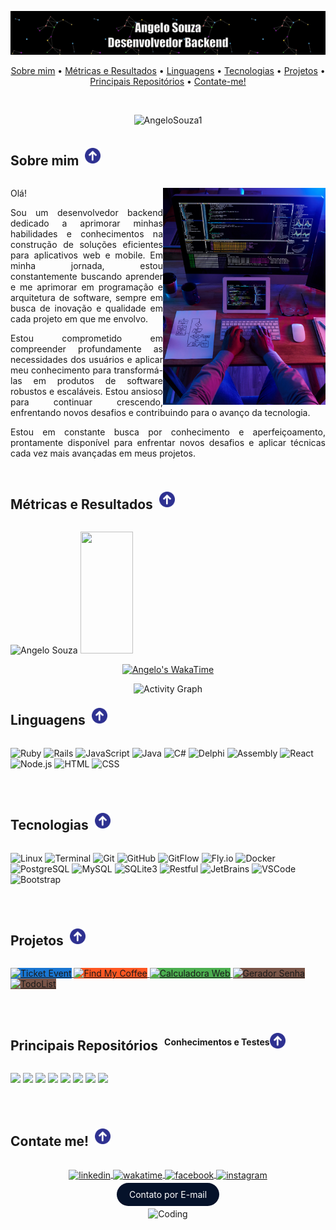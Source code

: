 <a name="top"></a>
<p align="center">
  <img src="https://github.com/AngeloSouza1/tmp/raw/main/capa.gif" alt="Descrição da imagem">
</p>

<div>
  <p align="center">
    <a href="#sobre-Mim">Sobre mim</a> •
    <a href="#metricas-e-resultados">Métricas e Resultados</a> • 
    <a href="#linguagens">Linguagens</a> • 
    <a href="#tecnologias">Tecnologias</a> • 
    <a href="#projetos">Projetos</a> • 
    <a href="#principais-repositorios">Principais Repositórios</a> • 
    <a href="#contato">Contate-me!</a>
  </p>
</div>

<br>

<p align="center">
  <img src="https://komarev.com/ghpvc/?username=AngeloSouza1&label=Profile%20views&color=0e75b6&style=flat" alt="AngeloSouza1" width="145" />
</p>

<div style="display: flex; align-items: center;">
  <h2 id="sobre-mim" style="margin-right: 10px;">Sobre mim</h2>
  <a href="#top">
    <img src="https://github.com/AngeloSouza1/tmp/blob/main/seta-para-cima.png" alt="Seta para cima" width="25">
  </a>
</div>

<div style="text-align: justify;">
  <img align="right" alt="Coding" width="260" src="https://github.com/AngeloSouza1/tmp/blob/main/vista.jpg" >
  <p>Olá!</p>

  <p>Sou um desenvolvedor backend dedicado a aprimorar minhas habilidades e conhecimentos na construção de soluções eficientes para aplicativos web e mobile. Em minha jornada, estou constantemente buscando aprender e me aprimorar em programação e arquitetura de software, sempre em busca de inovação e qualidade em cada projeto em que me envolvo.</p>

  <p>Estou comprometido em compreender profundamente as necessidades dos usuários e aplicar meu conhecimento para transformá-las em produtos de software robustos e escaláveis. Estou ansioso para continuar crescendo, enfrentando novos desafios e contribuindo para o avanço da tecnologia.</p>

  <p>Estou em constante busca por conhecimento e aperfeiçoamento, prontamente disponível para enfrentar novos desafios e aplicar técnicas cada vez mais avançadas em meus projetos.</p>
</div>

<br>

<div style="display: flex; align-items: center;">
  <h2 id="metricas-e-resultados" style="margin-right: 10px;">Métricas e Resultados</h2>
  <a href="#top">
    <img src="https://github.com/AngeloSouza1/tmp/blob/main/seta-para-cima.png" alt="Seta para cima" width="25">
  </a>
</div>
<p align="center">
  <div align="left">  
    <img width="55%" height="195px" src="https://github-readme-stats.vercel.app/api?username=AngeloSouza1&show_icons=true&count_private=true&hide_border=true&title_color=00bfbf&icon_color=00bfbf&text_color=c9d1d9&bg_color=000000" alt="Angelo Souza" /> 
    <img width="41%" height="195px" src="https://github-readme-stats.vercel.app/api/top-langs/?username=AngeloSouza1&layout=compact&hide_border=true&title_color=00bfbf&text_color=00bfbf&bg_color=000000" />
  </div>
</p>
<p align="center">
  <a href="https://wakatime.com/@AAFS1981">
    <img width="60%" height="295px" src="https://github-readme-stats.vercel.app/api/wakatime?username=AAFS1981&layout=compact&bg_color=000000&text_color=ffffff&title_color=ffffff" alt="Angelo's WakaTime">
  </a>
</p>

<div align="center">
  <img src="https://github-readme-activity-graph.vercel.app/graph?username=angelosouza1&bg_color=000000&color=15e5a6&line=07e9a5&point=0a855c&area=true&hide_border=true" alt="Activity Graph">
</div>

<div style="display: flex; align-items: center;">
  <h2 id="linguagens" style="margin-right: 10px;">Linguagens</h2>
  <a href="#top">
    <img src="https://github.com/AngeloSouza1/tmp/blob/main/seta-para-cima.png" alt="Seta para cima" width="25">
  </a>
</div>

<p align="center">
  
![Ruby](https://img.shields.io/badge/-Ruby-CC342D?style=flat-square&logo=ruby&logoColor=FFFFFF)
![Rails](https://img.shields.io/badge/-Rails-CC0000?style=flat-square&logo=rails&logoColor=FFFFFF)
![JavaScript](https://img.shields.io/badge/-JavaScript-F7DF1E?style=flat-square&logo=javascript&logoColor=000000)
![Java](https://img.shields.io/badge/-Java-007396?style=flat-square&logo=java&logoColor=FFFFFF)
![C#](https://img.shields.io/badge/-C%23-239120?style=flat-square&logo=c-sharp&logoColor=FFFFFF)
![Delphi](https://img.shields.io/badge/-Delphi-ED1F35?style=flat-square&logo=delphi&logoColor=FFFFFF)
![Assembly](https://img.shields.io/badge/-Assembly-6E4C13?style=flat-square&logo=assembly&logoColor=FFFFFF)
![React](https://img.shields.io/badge/-React-61DAFB?style=flat-square&logo=react&logoColor=FFFFFF)
![Node.js](https://img.shields.io/badge/-Node.js-339933?style=flat-square&logo=node.js&logoColor=FFFFFF)
![HTML](https://img.shields.io/badge/-HTML-E34F26?style=flat-square&logo=html5&logoColor=FFFFFF)
![CSS](https://img.shields.io/badge/-CSS-1572B6?style=flat-square&logo=css3&logoColor=FFFFFF)

</p>

<br>
<br>

<div style="display: flex; align-items: center;">
  <h2 id="tecnologias" style="margin-right: 10px;">Tecnologias</h2>
  <a href="#top">
    <img src="https://github.com/AngeloSouza1/tmp/blob/main/seta-para-cima.png" alt="Seta para cima" width="25">
  </a>
</div>

<p align="center">
 
![Linux](https://img.shields.io/badge/Linux-1976d2?style=flat-square&logo=Linux&logoColor=white)
![Terminal](https://img.shields.io/badge/Terminal-388e3c?style=flat-square&logo=Linux&logoColor=white)
![Git](https://img.shields.io/badge/Git-8e24aa?style=flat-square&logo=Git&logoColor=white)
![GitHub](https://img.shields.io/badge/GitHub-616161?style=flat-square&logo=GitHub&logoColor=white)
![GitFlow](https://img.shields.io/badge/GitFlow-8e24aa?style=flat-square&logo=Git&logoColor=white)
![Fly.io](https://img.shields.io/badge/Fly.io-f57c00?style=flat-square&logo=Fly.io&logoColor=white)
![Docker](https://img.shields.io/badge/Docker-039be5?style=flat-square&logo=Docker&logoColor=white)
![PostgreSQL](https://img.shields.io/badge/PostgreSQL-009688?style=flat-square&logo=PostgreSQL&logoColor=white)
![MySQL](https://img.shields.io/badge/MySQL-3949ab?style=flat-square&logo=MySQL&logoColor=white)
![SQLite3](https://img.shields.io/badge/SQLite3-1a237e?style=flat-square&logo=SQLite&logoColor=white)
![Restful](https://img.shields.io/badge/Restful-616161?style=flat-square&logo=restful&logoColor=white)
![JetBrains](https://img.shields.io/badge/JetBrains-212121?style=flat-square&logo=JetBrains&logoColor=white)
![VSCode](https://img.shields.io/badge/VSCode-0288d1?style=flat-square&logo=Visual-Studio-Code&logoColor=white)
![Bootstrap](https://img.shields.io/badge/Bootstrap-563D7C?style=flat-square&logo=bootstrap&logoColor=white)



</p>

<br>
<br>

<div style="display: flex; align-items: center;">
  <h2 id="projetos" style="margin-right: 10px;">Projetos</h2>
  <a href="#top">
    <img src="https://github.com/AngeloSouza1/tmp/blob/main/seta-para-cima.png" alt="Seta para cima" width="25">
  </a>
</div>

<p>
<a href="https://github.com/desenvolvendo-me/ticket-event">
  <img src="https://img.shields.io/badge/-🎟️%20Ticket%20Event-1976d2" alt="Ticket Event" style="background-color:#1976d2;">
</a>

<a href="https://github.com/AngeloSouza1/find-my-coffee">
  <img src="https://img.shields.io/badge/-☕%20Find%20My%20Coffee-ff5722" alt="Find My Coffee" style="background-color:#ff5722;">
</a>

<a href="https://github.com/AngeloSouza1/calculadora-web">
  <img src="https://img.shields.io/badge/-🧮%20Calculadora%20Web-4caf50" alt="Calculadora Web" style="background-color:#4caf50;">
</a>

<a href="https://github.com/AngeloSouza1/password-generator">
  <img src="https://img.shields.io/badge/-🔐%20Gerador%20Senha-795548" alt="Gerador Senha" style="background-color:#795548;">
</a>

<a href="https://github.com/AngeloSouza1/TodoList">
  <img src="https://img.shields.io/badge/-📒%20Todolist-795548" alt="TodoList" style="background-color:#795548;">
</a>


  
</p>


<br>
<br>

<div style="display: flex; align-items: center;">
    <h2 id="principais-repositorios" style="margin-right: 10px;">Principais Repositórios</h2>
     <h4>Conhecimentos e Testes</h4>
  <a href="#top">
    <img src="https://github.com/AngeloSouza1/tmp/blob/main/seta-para-cima.png" alt="Seta para cima" width="25">
  </a>
</div>

<p>

[![](https://img.shields.io/badge/-🌸%20Mentorship%20Project-FF4081)](https://github.com/AngeloSouza1/Mentorship_Project)
[![](https://img.shields.io/badge/-🌊%20TT%201-448AFF)](https://github.com/AngeloSouza1/TT1)
[![](https://img.shields.io/badge/-🍃%20TT%202-4CAF50)](https://github.com/AngeloSouza1/TT2)
[![](https://img.shields.io/badge/-💉%20TT%203-9C27B0)](https://github.com/AngeloSouza1/TT3)
[![](https://img.shields.io/badge/-🛡%20TT%204-616161)](https://github.com/AngeloSouza1/TT4)
[![](https://img.shields.io/badge/-🌐%20TT%205-FF5722)](https://github.com/AngeloSouza1/TT5)
[![](https://img.shields.io/badge/-✨%20Style%20Selection-FFC107)](https://github.com/AngeloSouza1/style-selection)
[![](https://img.shields.io/badge/-📚%20Lista%20Estudante-FFC107)](https://github.com/AngeloSouza1/lista-estudantes)


</p>

<br>
<br>

<div style="display: flex; align-items: center;">
  <h2 id="contato" style="margin-right: 10px;">Contate me!</h2>
  <a href="#top">
    <img src="https://github.com/AngeloSouza1/tmp/blob/main/seta-para-cima.png" alt="Seta para cima" width="25">
  </a>
</div>

<p align="center" >
  <a href="https://www.linkedin.com/in/angeloafsouza" target="_blank">
    <img align="center" src="https://img.shields.io/badge/-angelosouza-05122A?style=flat&logo=linkedin" alt="linkedin"/> 
  </a>
  <a href="https://wakatime.com/@AAFS1981" target="_blank">
    <img align="center" src="https://img.shields.io/badge/-angelosouza-05122A?style=flat&logo=wakatime" alt="wakatime"/>
  </a>
  <a href="https://www.facebook.com/angelo.souza.3950/" target="_blank">
    <img align="center" src="https://img.shields.io/badge/-angelosouza-05122A?style=flat&logo=facebook" alt="facebook"/>
  </a>
  <a href="https://www.instagram.com/angeloafdesouza/" target="_blank">
    <img align="center" src="https://img.shields.io/badge/-angelosouza-05122A?style=flat&logo=instagram" alt="instagram"/>
  </a>
</p>

<p align="center">
  <a href="mailto:angeloafdesouza@gmail.com" style="background-color: #05122A; color: white; padding: 10px 20px; border-radius: 20px; text-decoration: none;">Contato por E-mail</a>
</p>

<p align="center">
  <img alt="Coding" width="250" src="https://cdn.dribbble.com/users/1162077/screenshots/3848914/programmer.gif">
</p>
